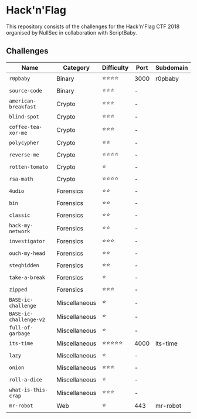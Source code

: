# Hack'n'Flag

This repository consists of the challenges for the Hack'n'Flag CTF 2018 organised by NullSec in collaboration with ScriptBaby.

## Challenges

| Name                   | Category      | Difficulty | Port | Subdomain |
|------------------------|---------------|------------|------|-----------|
| `r0pbaby`              | Binary        | ⭐️⭐️⭐️⭐️   | 3000 | r0pbaby   |
| `source-code`          | Binary        | ⭐️⭐️⭐️     | -    |           |
| `american-breakfast`   | Crypto        | ⭐️⭐️⭐️     | -    |           |
| `blind-spot`           | Crypto        | ⭐️⭐️⭐️     | -    |           |
| `coffee-tea-xor-me`    | Crypto        | ⭐️⭐️⭐️     | -    |           |
| `polycypher`           | Crypto        | ⭐️⭐️       | -    |           |
| `reverse-me`           | Crypto        | ⭐️⭐️⭐️⭐️   | -    |           |
| `rotten-tomato`        | Crypto        | ⭐️         | -    |           |
| `rsa-math`             | Crypto        | ⭐️⭐️⭐️⭐️   | -    |           |
| `4udio`                | Forensics     | ⭐️⭐️       | -    |           |
| `bin`                  | Forensics     | ⭐️⭐️       | -    |           |
| `classic`              | Forensics     | ⭐️⭐️       | -    |           |
| `hack-my-network`      | Forensics     | ⭐️⭐️       | -    |           |
| `investigator`         | Forensics     | ⭐️⭐️⭐️     | -    |           |
| `ouch-my-head`         | Forensics     | ⭐️⭐️       | -    |           |
| `steghidden`           | Forensics     | ⭐️⭐️       | -    |           |
| `take-a-break`         | Forensics     | ⭐️         | -    |           |
| `zipped`               | Forensics     | ⭐️⭐️⭐️     | -    |           |
| `BASE-ic-challenge`    | Miscellaneous | ⭐️         | -    |           |
| `BASE-ic-challenge-v2` | Miscellaneous | ⭐️         | -    |           |
| `full-of-garbage`      | Miscellaneous | ⭐️         | -    |           |
| `its-time`             | Miscellaneous | ⭐️⭐️⭐️⭐️⭐️ | 4000 | its-time  |
| `lazy`                 | Miscellaneous | ⭐️         | -    |           |
| `onion`                | Miscellaneous | ⭐️⭐️⭐️     | -    |           |
| `roll-a-dice`          | Miscellaneous | ⭐️         | -    |           |
| `what-is-this-crap`    | Miscellaneous | ⭐️⭐️⭐️     | -    |           |
| `mr-robot`             | Web           | ⭐️         | 443  | mr-robot  |
